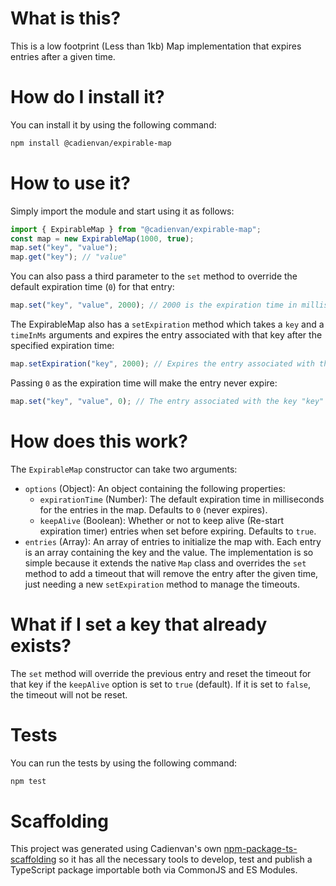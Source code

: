 # What is this?

This is a low footprint (Less than 1kb) Map implementation that expires entries after a given time.

# How do I install it?

You can install it by using the following command:

```bash
npm install @cadienvan/expirable-map
```

# How to use it?

Simply import the module and start using it as follows:

```js
import { ExpirableMap } from "@cadienvan/expirable-map";
const map = new ExpirableMap(1000, true);
map.set("key", "value");
map.get("key"); // "value"
```

You can also pass a third parameter to the `set` method to override the default expiration time (`0`) for that entry:

```js
map.set("key", "value", 2000); // 2000 is the expiration time in milliseconds for this entry
```

The ExpirableMap also has a `setExpiration` method which takes a `key` and a `timeInMs` arguments and expires the entry associated with that key after the specified expiration time:

```js
map.setExpiration("key", 2000); // Expires the entry associated with the key "key" after 2000 milliseconds
```

Passing `0` as the expiration time will make the entry never expire:

```js
map.set("key", "value", 0); // The entry associated with the key "key" will never expire
```

# How does this work?

The `ExpirableMap` constructor can take two arguments:
- `options` (Object): An object containing the following properties:
  - `expirationTime` (Number): The default expiration time in milliseconds for the entries in the map. Defaults to `0` (never expires).
  - `keepAlive` (Boolean): Whether or not to keep alive (Re-start expiration timer) entries when set before expiring. Defaults to `true`.
- `entries` (Array): An array of entries to initialize the map with. Each entry is an array containing the key and the value.
The implementation is so simple because it extends the native `Map` class and overrides the `set` method to add a timeout that will remove the entry after the given time, just needing a new `setExpiration` method to manage the timeouts.  

# What if I set a key that already exists?

The `set` method will override the previous entry and reset the timeout for that key if the `keepAlive` option is set to `true` (default). If it is set to `false`, the timeout will not be reset.

# Tests

You can run the tests by using the following command:

```bash
npm test
```

# Scaffolding

This project was generated using Cadienvan's own [npm-package-ts-scaffolding](https://github.com/Cadienvan/npm-package-ts-scaffolding) so it has all the necessary tools to develop, test and publish a TypeScript package importable both via CommonJS and ES Modules.